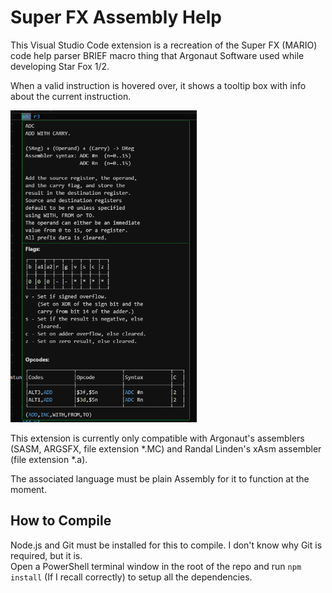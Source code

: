 # Super FX Assembly Help

This Visual Studio Code extension is a recreation of the Super FX (MARIO) code help parser BRIEF macro thing that Argonaut Software used while developing Star Fox 1/2.  

When a valid instruction is hovered over, it shows a tooltip box with info about the current instruction.  

<img src="./img/example.png" title="" alt="example.png" width="298">

This extension is currently only compatible with Argonaut's assemblers (SASM, ARGSFX, file extension *.MC) and Randal Linden's xAsm assembler (file extension *.a).  

The associated language must be plain Assembly for it to function at the moment.

## How to Compile

Node.js and Git must be installed for this to compile. I don't know why Git is required, but it is.  
Open a PowerShell terminal window in the root of the repo and run ``npm install`` (If I recall correctly) to setup all the dependencies.